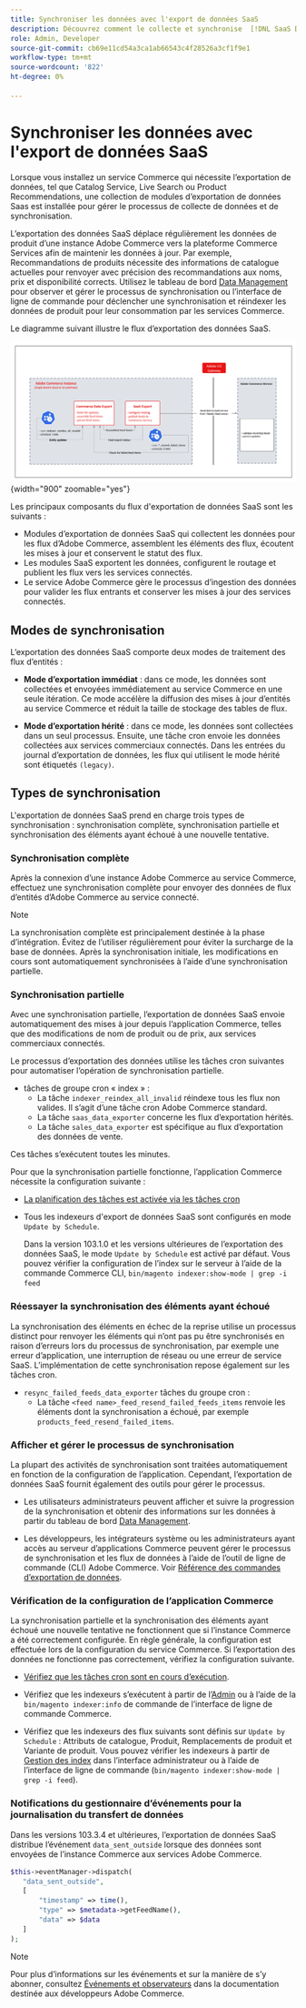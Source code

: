 ```yaml
---
title: Synchroniser les données avec l'export de données SaaS
description: Découvrez comment le collecte et synchronise  [!DNL SaaS Data Export]  données entre les instances Adobe Commerce et les services SaaS connectés.
role: Admin, Developer
source-git-commit: cb69e11cd54a3ca1ab66543c4f28526a3cf1f9e1
workflow-type: tm+mt
source-wordcount: '822'
ht-degree: 0%

---
```


# Synchroniser les données avec l&#39;export de données SaaS

Lorsque vous installez un service Commerce qui nécessite l’exportation de données, tel que Catalog Service, Live Search ou Product Recommendations, une collection de modules d’exportation de données Saas est installée pour gérer le processus de collecte de données et de synchronisation.

L’exportation des données SaaS déplace régulièrement les données de produit d’une instance Adobe Commerce vers la plateforme Commerce Services afin de maintenir les données à jour. Par exemple, Recommandations de produits nécessite des informations de catalogue actuelles pour renvoyer avec précision des recommandations aux noms, prix et disponibilité corrects. Utilisez le tableau de bord [Data Management](https://experienceleague.adobe.com/en/docs/commerce/user-guides/data-services/catalog-sync) pour observer et gérer le processus de synchronisation ou l’interface de ligne de commande pour déclencher une synchronisation et réindexer les données de produit pour leur consommation par les services Commerce.

Le diagramme suivant illustre le flux d’exportation des données SaaS.

![Collecte de données d&#39;export SaaS et flux de synchronisation pour Adobe Commerce](assets/data-export-flow.png){width="900" zoomable="yes"}

Les principaux composants du flux d&#39;exportation de données SaaS sont les suivants :

- Modules d’exportation de données SaaS qui collectent les données pour les flux d’Adobe Commerce, assemblent les éléments des flux, écoutent les mises à jour et conservent le statut des flux.
- Les modules SaaS exportent les données, configurent le routage et publient les flux vers les services connectés.
- Le service Adobe Commerce gère le processus d’ingestion des données pour valider les flux entrants et conserver les mises à jour des services connectés.

## Modes de synchronisation

L’exportation des données SaaS comporte deux modes de traitement des flux d’entités :

- **Mode d’exportation immédiat** : dans ce mode, les données sont collectées et envoyées immédiatement au service Commerce en une seule itération. Ce mode accélère la diffusion des mises à jour d’entités au service Commerce et réduit la taille de stockage des tables de flux.

- **Mode d’exportation hérité** : dans ce mode, les données sont collectées dans un seul processus. Ensuite, une tâche cron envoie les données collectées aux services commerciaux connectés. Dans les entrées du journal d’exportation de données, les flux qui utilisent le mode hérité sont étiquetés `(legacy)`.

## Types de synchronisation

L&#39;exportation de données SaaS prend en charge trois types de synchronisation : synchronisation complète, synchronisation partielle et synchronisation des éléments ayant échoué à une nouvelle tentative.

### Synchronisation complète

Après la connexion d’une instance Adobe Commerce au service Commerce, effectuez une synchronisation complète pour envoyer des données de flux d’entités d’Adobe Commerce au service connecté.

>[!NOTE]
>
>La synchronisation complète est principalement destinée à la phase d’intégration. Évitez de l’utiliser régulièrement pour éviter la surcharge de la base de données. Après la synchronisation initiale, les modifications en cours sont automatiquement synchronisées à l’aide d’une synchronisation partielle.

### Synchronisation partielle

Avec une synchronisation partielle, l’exportation de données SaaS envoie automatiquement des mises à jour depuis l’application Commerce, telles que des modifications de nom de produit ou de prix, aux services commerciaux connectés.

Le processus d’exportation des données utilise les tâches cron suivantes pour automatiser l’opération de synchronisation partielle.

- tâches de groupe cron « index » :
   - La tâche `indexer_reindex_all_invalid` réindexe tous les flux non valides. Il s’agit d’une tâche cron Adobe Commerce standard.
   - La tâche `saas_data_exporter` concerne les flux d’exportation hérités.
   - La tâche `sales_data_exporter` est spécifique au flux d’exportation des données de vente.

Ces tâches s’exécutent toutes les minutes.

Pour que la synchronisation partielle fonctionne, l’application Commerce nécessite la configuration suivante :

- [La planification des tâches est activée via les tâches cron](https://experienceleague.adobe.com/docs/commerce-operations/installation-guide/next-steps/configuration.html)

- Tous les indexeurs d&#39;export de données SaaS sont configurés en mode `Update by Schedule`.

  Dans la version 103.1.0 et les versions ultérieures de l’exportation des données SaaS, le mode `Update by Schedule` est activé par défaut. Vous pouvez vérifier la configuration de l’index sur le serveur à l’aide de la commande Commerce CLI, `bin/magento indexer:show-mode | grep -i feed`

### Réessayer la synchronisation des éléments ayant échoué

La synchronisation des éléments en échec de la reprise utilise un processus distinct pour renvoyer les éléments qui n’ont pas pu être synchronisés en raison d’erreurs lors du processus de synchronisation, par exemple une erreur d’application, une interruption de réseau ou une erreur de service SaaS. L’implémentation de cette synchronisation repose également sur les tâches cron.

- `resync_failed_feeds_data_exporter` tâches du groupe cron :
   - La tâche `<feed name>_feed_resend_failed_feeds_items` renvoie les éléments dont la synchronisation a échoué, par exemple `products_feed_resend_failed_items`.

### Afficher et gérer le processus de synchronisation

La plupart des activités de synchronisation sont traitées automatiquement en fonction de la configuration de l’application. Cependant, l’exportation de données SaaS fournit également des outils pour gérer le processus.

- Les utilisateurs administrateurs peuvent afficher et suivre la progression de la synchronisation et obtenir des informations sur les données à partir du tableau de bord [Data Management](https://experienceleague.adobe.com/en/docs/commerce-admin/systems/data-transfer/data-dashboard).

- Les développeurs, les intégrateurs système ou les administrateurs ayant accès au serveur d’applications Commerce peuvent gérer le processus de synchronisation et les flux de données à l’aide de l’outil de ligne de commande (CLI) Adobe Commerce. Voir [Référence des commandes d’exportation de données](data-export-cli-commands.md).

### Vérification de la configuration de l’application Commerce

La synchronisation partielle et la synchronisation des éléments ayant échoué une nouvelle tentative ne fonctionnent que si l’instance Commerce a été correctement configurée. En règle générale, la configuration est effectuée lors de la configuration du service Commerce. Si l’exportation des données ne fonctionne pas correctement, vérifiez la configuration suivante.

- [Vérifiez que les tâches cron sont en cours d’exécution](https://experienceleague.adobe.com/en/docs/commerce-knowledge-base/kb/troubleshooting/miscellaneous/cron-readiness-check-issues).

- Vérifiez que les indexeurs s’exécutent à partir de l’[Admin](https://experienceleague.adobe.com/en/docs/commerce-admin/systems/tools/index-management) ou à l’aide de la `bin/magento indexer:info` de commande de l’interface de ligne de commande Commerce.

- Vérifiez que les indexeurs des flux suivants sont définis sur `Update by Schedule` : Attributs de catalogue, Produit, Remplacements de produit et Variante de produit. Vous pouvez vérifier les indexeurs à partir de [Gestion des index](https://experienceleague.adobe.com/en/docs/commerce-admin/systems/tools/index-management) dans l’interface administrateur ou à l’aide de l’interface de ligne de commande (`bin/magento indexer:show-mode | grep -i feed`).

### Notifications du gestionnaire d’événements pour la journalisation du transfert de données

Dans les versions 103.3.4 et ultérieures, l’exportation de données SaaS distribue l’événement `data_sent_outside` lorsque des données sont envoyées de l’instance Commerce aux services Adobe Commerce.

```php
$this->eventManager->dispatch(
   "data_sent_outside",
   [
       "timestamp" => time(),
       "type" => $metadata->getFeedName(),
       "data" => $data
   ]
);
```

>[!NOTE]
>
>Pour plus d’informations sur les événements et sur la manière de s’y abonner, consultez [Événements et observateurs](https://developer.adobe.com/commerce/php/development/components/events-and-observers) dans la documentation destinée aux développeurs Adobe Commerce.
